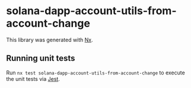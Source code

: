 # solana-dapp-account-utils-from-account-change

This library was generated with [Nx](https://nx.dev).

## Running unit tests

Run `nx test solana-dapp-account-utils-from-account-change` to execute the unit tests via [Jest](https://jestjs.io).
